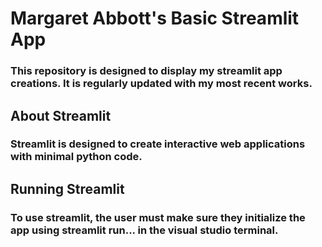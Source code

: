 # Margaret Abbott's Basic Streamlit App
### This repository is designed to display my streamlit app creations. It is regularly updated with my most recent works. 
## About Streamlit 
### Streamlit is designed to create interactive web applications with minimal python code. 
## Running Streamlit 
### To use streamlit, the user must make sure they initialize the app using streamlit run... in the visual studio terminal.
